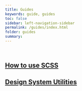 ```yaml
---
title: Guides
keywords: guide, guides
toc: false
sidebar: left-navigation-sidebar
permalink: /guides/index.html
folder: guides
summary:
---
```


<br>

<div class="fd-card-group fd-card-group--2col docs-cards">
    <a class="fd-card" role="button" href="how-to-use-scss.html">
        <div class="fd-card__content">
             <h2 class="fd-card__header">
                 How to use SCSS
             </h2>
        </div>
    </a>
    <a class="fd-card" role="button" href="design-system-utilities.html.html">
        <div class="fd-card__content">
             <h2 class="fd-card__header">
                 Design System Utilities
             </h2>
        </div>
    </a>
</div>
